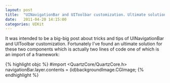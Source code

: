 ```yaml
---
layout: post
title:  "UINavigationBar and UIToolbar customization. Ultimate solution."
date:   2011-04-20 14:15:00
categories: UIKit
---
```


It was intended to be a big-big post about tricks and tips of UINavigationBar and
UIToolbar customization. Fortunately I’ve found an ultimate solution for these two
components which is actually two lines of code one of which is an import of a framework:

{% highlight objc %}
#import <QuartzCore/QuartzCore.h>
navigationBar.layer.contents = (id)backgroundImage.CGImage;
{% endhighlight %}